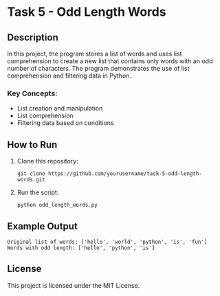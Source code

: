 # Task 5 - Odd Length Words

## Description
In this project, the program stores a list of words and uses list comprehension to create a new list that contains only words with an odd number of characters. The program demonstrates the use of list comprehension and filtering data in Python.

### Key Concepts:
- List creation and manipulation
- List comprehension
- Filtering data based on conditions

## How to Run

1. Clone this repository:
   ```
   git clone https://github.com/yourusername/task-5-odd-length-words.git
   ```

2. Run the script:
   ```
   python odd_length_words.py
   ```

## Example Output
```
Original list of words: ['hello', 'world', 'python', 'is', 'fun']
Words with odd length: ['hello', 'python', 'is']
```

## License
This project is licensed under the MIT License.
